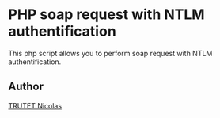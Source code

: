 # PHP soap request with NTLM authentification

This php script allows you to perform soap request with NTLM authentification. <br/>



## Author

<a href="http://www.nicolastrutet.com/">TRUTET Nicolas</a>
